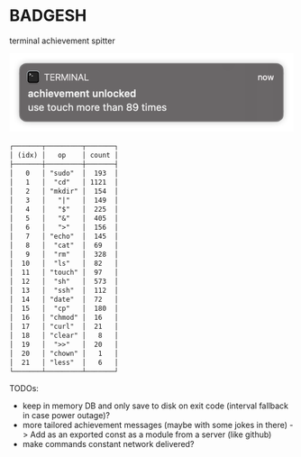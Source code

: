 # BADGESH
terminal achievement spitter

![alt text](https://github.com/duart38/BADGESH/blob/main/images/notf1.png?raw=true "Logo Title Text 1")

```
┌───────┬─────────┬───────┐
│ (idx) │   op    │ count │
├───────┼─────────┼───────┤
│   0   │ "sudo"  │  193  │
│   1   │  "cd"   │ 1121  │
│   2   │ "mkdir" │  154  │
│   3   │   "|"   │  149  │
│   4   │   "$"   │  225  │
│   5   │   "&"   │  405  │
│   6   │   ">"   │  156  │
│   7   │ "echo"  │  145  │
│   8   │  "cat"  │  69   │
│   9   │  "rm"   │  328  │
│  10   │  "ls"   │  82   │
│  11   │ "touch" │  97   │
│  12   │  "sh"   │  573  │
│  13   │  "ssh"  │  112  │
│  14   │ "date"  │  72   │
│  15   │  "cp"   │  180  │
│  16   │ "chmod" │  16   │
│  17   │ "curl"  │  21   │
│  18   │ "clear" │   8   │
│  19   │  ">>"   │  20   │
│  20   │ "chown" │   1   │
│  21   │ "less"  │   6   │
└───────┴─────────┴───────┘
```
TODOs:
- keep in memory DB and only save to disk on exit code (interval fallback in case power outage)?
- more tailored achievement messages (maybe with some jokes in there) -> Add as an exported const as a module from a server (like github)
- make commands constant network delivered?
